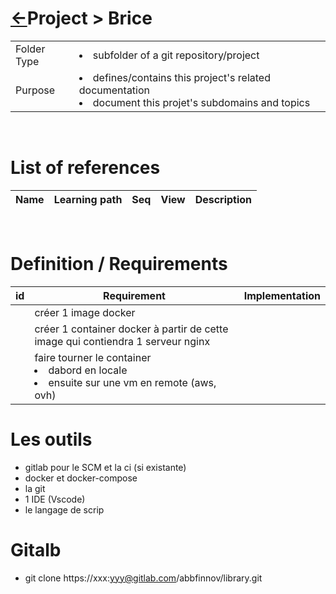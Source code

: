 <head><link rel="stylesheet" href="../../../md.css"/><script src="../../../md.js"></script></head>

[//]: #(Reference)
[Repo_Readme]:       ../../README.md
[Object_List]:       .
[Reference_List]:    .
[Term_list]:  .

# [&larr;][Repo_Readme]Project > Brice
|||
|-|-|
|Folder Type|<li>subfolder of a git repository/project</li>|
|Purpose|<li>defines/contains this project's related documentation</li><li>document this projet's subdomains and topics</li>|
<br>

# List of references
|Name|Learning path|Seq|View|Description
|-|-|-|-|-|
<br>


# Definition / Requirements
|id|Requirement|Implementation
|-|-|-
||créer 1 image docker
||créer 1 container docker à partir de cette image qui contiendra 1 serveur nginx
||faire tourner le container<li>dabord en locale</li><li>ensuite sur une vm en remote (aws, ovh)</li>

# Les outils
- gitlab pour le SCM et la ci (si existante)
- docker et docker-compose
- la git
- 1 IDE (Vscode)
- le langage de scrip

# Gitalb
- git clone https://xxx:yyy@gitlab.com/abbfinnov/library.git
